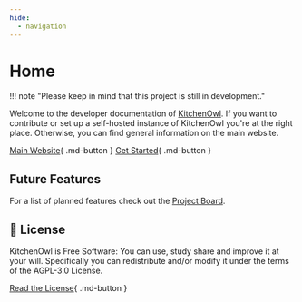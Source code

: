 ```yaml
---
hide:
  - navigation
---
```


# Home
!!! note "Please keep in mind that this project is still in development."

Welcome to the developer documentation of [KitchenOwl](https://kitchenowl.org). If you want to contribute or set up a self-hosted instance of KitchenOwl you're at the right place. Otherwise, you can find general information on the main website.

[Main Website](https://kitchenowl.org){ .md-button }
[Get Started](getting-started){ .md-button }

## Future Features

For a list of planned features check out the [Project Board](https://github.com/users/TomBursch/projects/1).

## 📜 License

KitchenOwl is Free Software: You can use, study share and improve it at your will. Specifically you can redistribute and/or modify it under the terms of the AGPL-3.0 License.

[Read the License](https://github.com/TomBursch/kitchenowl/blob/main/LICENSE){ .md-button }

